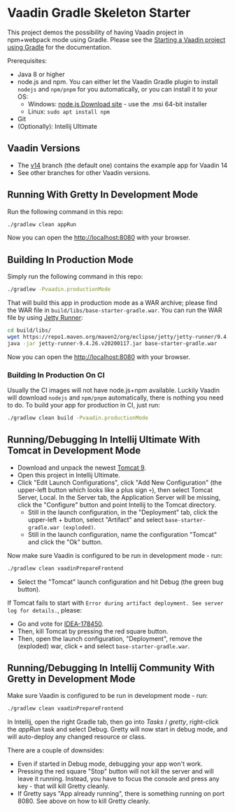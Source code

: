 # Vaadin Gradle Skeleton Starter

This project demos the possibility of having Vaadin project in npm+webpack mode using Gradle. 
Please see the [Starting a Vaadin project using Gradle](https://vaadin.com/docs/latest/guide/start/gradle) for the documentation.

Prerequisites:
* Java 8 or higher
* node.js and npm. You can either let the Vaadin Gradle plugin to install `nodejs` and `npm/pnpm` for you automatically, or you can install it to your OS:
  * Windows: [node.js Download site](https://nodejs.org/en/download/) - use the .msi 64-bit installer
  * Linux: `sudo apt install npm`
* Git
* (Optionally): Intellij Ultimate

## Vaadin Versions

* The [v14](https://github.com/vaadin/base-starter-gradle) branch (the default one) contains the example app for Vaadin 14
* See other branches for other Vaadin versions.

## Running With Gretty In Development Mode

Run the following command in this repo:

```bash
./gradlew clean appRun
```

Now you can open the [http://localhost:8080](http://localhost:8080) with your browser.

## Building In Production Mode

Simply run the following command in this repo:

```bash
./gradlew -Pvaadin.productionMode
```

That will build this app in production mode as a WAR archive; please find the
WAR file in `build/libs/base-starter-gradle.war`. You can run the WAR file
by using [Jetty Runner](https://mvnrepository.com/artifact/org.eclipse.jetty/jetty-runner):

```bash
cd build/libs/
wget https://repo1.maven.org/maven2/org/eclipse/jetty/jetty-runner/9.4.26.v20200117/jetty-runner-9.4.26.v20200117.jar
java -jar jetty-runner-9.4.26.v20200117.jar base-starter-gradle.war
```

Now you can open the [http://localhost:8080](http://localhost:8080) with your browser.

### Building In Production On CI

Usually the CI images will not have node.js+npm available. Luckily Vaadin will download `nodejs` and `npm/pnpm` automatically, there is nothing you need to do. 
To build your app for production in CI, just run:

```bash
./gradlew clean build -Pvaadin.productionMode
```

## Running/Debugging In Intellij Ultimate With Tomcat in Development Mode

* Download and unpack the newest [Tomcat 9](https://tomcat.apache.org/download-90.cgi).
* Open this project in Intellij Ultimate.
* Click "Edit Launch Configurations", click "Add New Configuration" (the upper-left button which looks like a plus sign `+`), then select Tomcat Server, Local. 
  In the Server tab, the Application Server will be missing, click the "Configure" button and point Intellij to the Tomcat directory.
  * Still in the launch configuration, in the "Deployment" tab, click the upper-left + button, select "Artifact" and select `base-starter-gradle.war (exploded)`.
  * Still in the launch configuration, name the configuration "Tomcat" and click the "Ok" button.

Now make sure Vaadin is configured to be run in development mode - run:

```bash
./gradlew clean vaadinPrepareFrontend
```

* Select the "Tomcat" launch configuration and hit Debug (the green bug button).

If Tomcat fails to start with `Error during artifact deployment. See server log for details.`, please:
* Go and vote for [IDEA-178450](https://youtrack.jetbrains.com/issue/IDEA-178450).
* Then, kill Tomcat by pressing the red square button.
* Then, open the launch configuration, "Deployment", remove the (exploded) war, click `+` and select `base-starter-gradle.war`.

## Running/Debugging In Intellij Community With Gretty in Development Mode

Make sure Vaadin is configured to be run in development mode - run:

```bash
./gradlew clean vaadinPrepareFrontend
```

In Intellij, open the right Gradle tab, then go into *Tasks* / *gretty*, right-click the *appRun* task and select Debug. 
Gretty will now start in debug mode, and will auto-deploy any changed resource or class.

There are a couple of downsides:
* Even if started in Debug mode, debugging your app won't work.
* Pressing the red square "Stop" button will not kill the server and will leave it running.
  Instead, you have to focus the console and press any key - that will kill Gretty cleanly.
* If Gretty says "App already running", there is something running on port 8080. 
  See above on how to kill Gretty cleanly.
